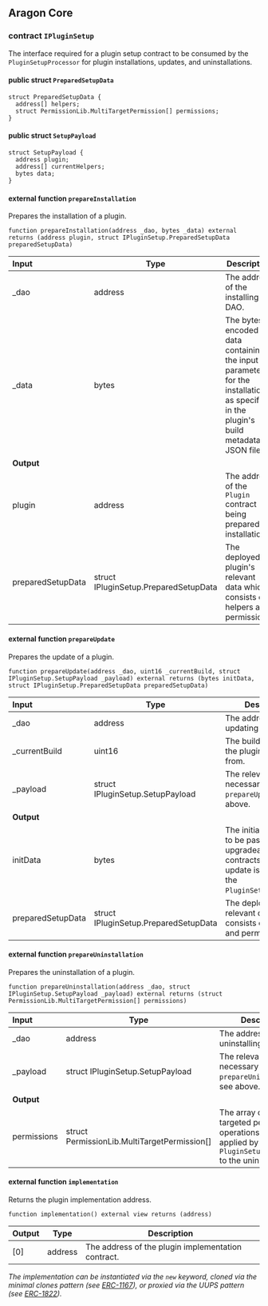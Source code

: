 ## Aragon Core

###  contract `IPluginSetup`

The interface required for a plugin setup contract to be consumed by the `PluginSetupProcessor` for plugin installations, updates, and uninstallations.

#### public struct `PreparedSetupData`

```solidity
struct PreparedSetupData {
  address[] helpers;
  struct PermissionLib.MultiTargetPermission[] permissions;
}
```

#### public struct `SetupPayload`

```solidity
struct SetupPayload {
  address plugin;
  address[] currentHelpers;
  bytes data;
}
```

#### external function `prepareInstallation`

Prepares the installation of a plugin.

```solidity
function prepareInstallation(address _dao, bytes _data) external returns (address plugin, struct IPluginSetup.PreparedSetupData preparedSetupData) 
```

| Input | Type | Description |
|:----- | ---- | ----------- |
| _dao | address | The address of the installing DAO. |
| _data | bytes | The bytes-encoded data containing the input parameters for the installation as specified in the plugin's build metadata JSON file. |
| **Output** | |
| plugin | address | The address of the `Plugin` contract being prepared for installation. |
| preparedSetupData | struct IPluginSetup.PreparedSetupData | The deployed plugin's relevant data which consists of helpers and permissions. |

#### external function `prepareUpdate`

Prepares the update of a plugin.

```solidity
function prepareUpdate(address _dao, uint16 _currentBuild, struct IPluginSetup.SetupPayload _payload) external returns (bytes initData, struct IPluginSetup.PreparedSetupData preparedSetupData) 
```

| Input | Type | Description |
|:----- | ---- | ----------- |
| _dao | address | The address of the updating DAO. |
| _currentBuild | uint16 | The build number of the plugin to update from. |
| _payload | struct IPluginSetup.SetupPayload | The relevant data necessary for the `prepareUpdate`. see above. |
| **Output** | |
| initData | bytes | The initialization data to be passed to upgradeable contracts when the update is applied in the `PluginSetupProcessor`. |
| preparedSetupData | struct IPluginSetup.PreparedSetupData | The deployed plugin's relevant data which consists of helpers and permissions. |

#### external function `prepareUninstallation`

Prepares the uninstallation of a plugin.

```solidity
function prepareUninstallation(address _dao, struct IPluginSetup.SetupPayload _payload) external returns (struct PermissionLib.MultiTargetPermission[] permissions) 
```

| Input | Type | Description |
|:----- | ---- | ----------- |
| _dao | address | The address of the uninstalling DAO. |
| _payload | struct IPluginSetup.SetupPayload | The relevant data necessary for the `prepareUninstallation`. see above. |
| **Output** | |
| permissions | struct PermissionLib.MultiTargetPermission[] | The array of multi-targeted permission operations to be applied by the `PluginSetupProcessor` to the uninstalling DAO. |

#### external function `implementation`

Returns the plugin implementation address.

```solidity
function implementation() external view returns (address) 
```

| Output | Type | Description |
| ------ | ---- | ----------- |
| [0] | address | The address of the plugin implementation contract. |

*The implementation can be instantiated via the `new` keyword, cloned via the minimal clones pattern (see [ERC-1167](https://eips.ethereum.org/EIPS/eip-1167)), or proxied via the UUPS pattern (see [ERC-1822](https://eips.ethereum.org/EIPS/eip-1822)).*

